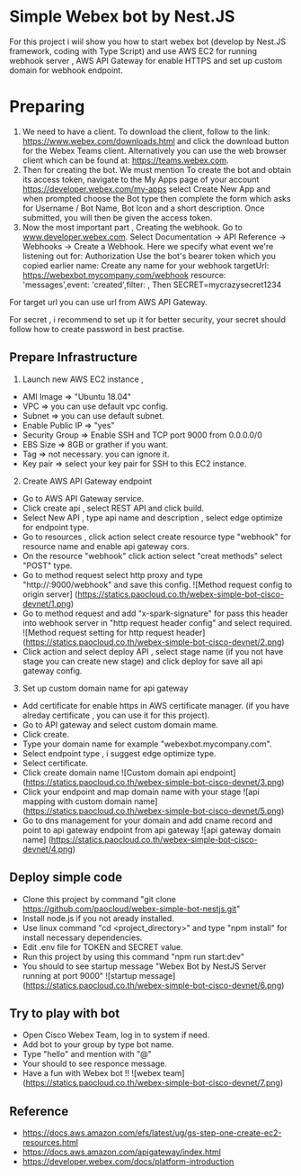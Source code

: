 # Simple Webex bot by Nest.JS

For this project i wiil show you how to start webex bot (develop by Nest.JS framework, coding with Type Script) and use AWS EC2 for running webhook server , AWS API Gateway for enable HTTPS and set up custom domain for webhook endpoint.


# Preparing

1. We need to have a client. To download the client, follow to the link: https://www.webex.com/downloads.html and click the download button for the Webex Teams client. Alternatively you can use the web browser client which can be found at: https://teams.webex.com.
2. Then for creating the bot. We must mention To create the bot and obtain its access token, navigate to the My Apps page of your account https://developer.webex.com/my-apps select Create New App and when prompted choose the Bot type then complete the form which asks for Username / Bot Name, Bot Icon and a short description. Once submitted, you will then be given the access token.
3. Now the most important part , Creating the webhook. Go to www.developer.webex.com. Select Documentation -> API Reference -> Webhooks -> Create a Webhook.
Here we specify what event we're listening out for:
Authorization Use the bot's bearer token which you copied earlier
name: Create any name for your webhook
targetUrl: https://webexbot.mycompany.com/webhook
resource: 'messages',event: 'created',filter: , Then SECRET=mycrazysecret1234

For target url you can use url from AWS API Gateway.

For secret , i recommend to set up it for better security, your secret should follow how to create password in best practise.

## Prepare Infrastructure

1. Launch new AWS EC2 instance ,
- AMI Image => "Ubuntu 18.04"
- VPC => you can use default vpc config.
- Subnet => you can use default subnet.
- Enable Public IP => "yes"
- Security Group => Enable SSH and TCP port 9000 from 0.0.0.0/0
- EBS Size => 8GB or grather if you want.
- Tag => not necessary. you can ignore it.
- Key pair => select your key pair for SSH to this EC2 instance.


2. Create AWS API Gateway endpoint
- Go to AWS API Gateway service.
- Click create api , select REST API and click build.
- Select New API , type api name and description , select edge optimize for endpoint type.
- Go to resources , click action select create resource type "webhook" for resource name and enable api gateway cors.
- On the resource "webhook" click action select "creat methods" select "POST" type.
- Go to method request select http proxy and type "http://<your-aws-ec2-instance-public-ip>:9000/webhook" and save this config.
![Method request config to origin server]
(https://statics.paocloud.co.th/webex-simple-bot-cisco-devnet/1.png)
- Go to method request and add "x-spark-signature" for pass this header into webhook server in "http request header config" and select required.
![Method request setting for http request header]
(https://statics.paocloud.co.th/webex-simple-bot-cisco-devnet/2.png)
- Click action and select deploy API , select stage name (if you not have stage you can create new stage) and click deploy for save all api gateway config.

3. Set up custom domain name for api gateway
- Add certificate for enable https in AWS certificate manager. (if you have alreday certificate , you can use it for this project).
- Go to API gateway and select custom domain mame.
- Click create.
- Type your domain name for example "webexbot.mycompany.com".
- Select endpoint type , i suggest edge optimize type.
- Select certificate.
- Click create domain name
![Custom domain api endpoint]
(https://statics.paocloud.co.th/webex-simple-bot-cisco-devnet/3.png)
- Click your endpoint and map domain name with your stage
![api mapping with custom domain name]
(https://statics.paocloud.co.th/webex-simple-bot-cisco-devnet/5.png)
- Go to dns management for your domain and add cname record and point to api gateway endpoint from api gateway
![api gateway domain name]
(https://statics.paocloud.co.th/webex-simple-bot-cisco-devnet/4.png)

## Deploy simple code
- Clone this project by command "git clone https://github.com/paocloud/webex-simple-bot-nestjs.git"
- Install node.js if you not aready installed.
- Use linux command "cd <project_directory>" and type "npm install" for install necessary dependencies.
- Edit .env file for TOKEN and SECRET value.
- Run this project by using this command "npm run start:dev"
- You should to see startup message "Webex Bot by NestJS Server running at port 9000"
![startup message]
(https://statics.paocloud.co.th/webex-simple-bot-cisco-devnet/6.png)

## Try to play with bot
- Open Cisco Webex Team, log in to system if need.
- Add bot to your group by type bot name.
- Type "hello" and mention with "@<your-botname>"
- Your should to see responce message.
- Have a fun with Webex bot !!
![webex team]
(https://statics.paocloud.co.th/webex-simple-bot-cisco-devnet/7.png)



## Reference
- https://docs.aws.amazon.com/efs/latest/ug/gs-step-one-create-ec2-resources.html
- https://docs.aws.amazon.com/apigateway/index.html
- https://developer.webex.com/docs/platform-introduction

